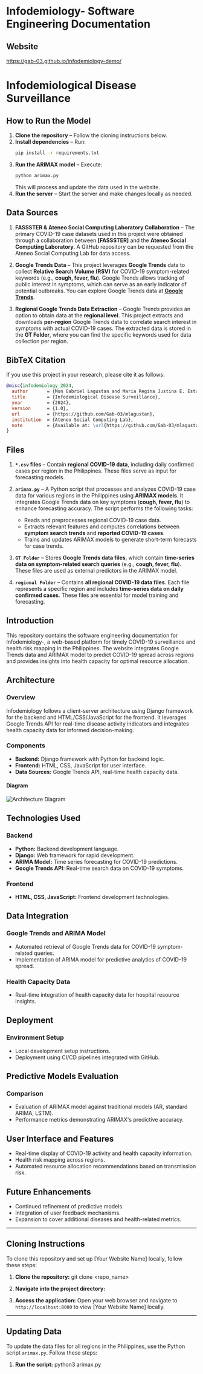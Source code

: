 # Infodemiology- Software Engineering Documentation

## Website 
https://gab-03.github.io/infodemiology-demo/

# Infodemiological Disease Surveillance  

## How to Run the Model  
1. **Clone the repository** – Follow the cloning instructions below.  
2. **Install dependencies** – Run:  
   ```bash
   pip install -r requirements.txt
   ```  
3. **Run the ARIMAX model** – Execute:  
   ```bash
   python arimax.py
   ```  
   This will process and update the data used in the website.  
4. **Run the server** – Start the server and make changes locally as needed.  

## Data Sources  
1. **FASSSTER & Ateneo Social Computing Laboratory Collaboration** – The primary COVID-19 case datasets used in this project were obtained through a collaboration between **[FASSSTER]** and the **Ateneo Social Computing Laboratory**. A GitHub repository can be requested from the Ateneo Social Computing Lab for data access.  

2. **Google Trends Data** – This project leverages **Google Trends** data to collect **Relative Search Volume (RSV)** for COVID-19 symptom-related keywords (e.g., **cough, fever, flu**). Google Trends allows tracking of public interest in symptoms, which can serve as an early indicator of potential outbreaks. You can explore Google Trends data at **[Google Trends](https://trends.google.com/trends/)**.  

3. **Regional Google Trends Data Extraction** – Google Trends provides an option to obtain data at the **regional level**. This project extracts and downloads **per-region** Google Trends data to correlate search interest in symptoms with actual COVID-19 cases. The extracted data is stored in the **GT Folder**, where you can find the specific keywords used for data collection per region.  

## BibTeX Citation  
If you use this project in your research, please cite it as follows:  

```bibtex
@misc{infodemiology_2024,
  author       = {Mon Gabriel Lagustan and Maria Regina Justina E. Estuar},
  title        = {Infodemiological Disease Surveillance},
  year         = {2024},
  version      = {1.0},
  url          = {https://github.com/Gab-03/mlagustan},
  institution  = {Ateneo Social Computing Lab},
  note         = {Available at: \url{https://github.com/Gab-03/mlagustan}}
}
```  

## Files  
1. **`*.csv` files** – Contain **regional COVID-19 data**, including daily confirmed cases per region in the Philippines. These files serve as input for forecasting models.  

2. **`arimax.py`** – A Python script that processes and analyzes COVID-19 case data for various regions in the Philippines using **ARIMAX models**. It integrates Google Trends data on key symptoms (**cough, fever, flu**) to enhance forecasting accuracy. The script performs the following tasks:  
   - Reads and preprocesses regional COVID-19 case data.  
   - Extracts relevant features and computes correlations between **symptom search trends** and **reported COVID-19 cases**.  
   - Trains and updates ARIMAX models to generate short-term forecasts for case trends.  

3. **`GT Folder`** – Stores **Google Trends data files**, which contain **time-series data on symptom-related search queries** (e.g., **cough, fever, flu**). These files are used as external predictors in the ARIMAX model.  

4. **`regional Folder`** – Contains **all regional COVID-19 data files**. Each file represents a specific region and includes **time-series data on daily confirmed cases**. These files are essential for model training and forecasting.  

## Introduction
This repository contains the software engineering documentation for Infodemiology-, a web-based platform for timely COVID-19 surveillance and health risk mapping in the Philippines. The website integrates Google Trends data and ARIMAX model to predict COVID-19 spread across regions and provides insights into health capacity for optimal resource allocation.

## Architecture
### Overview
Infodemiology follows a client-server architecture using Django framework for the backend and HTML/CSS/JavaScript for the frontend. It leverages Google Trends API for real-time disease activity indicators and integrates health capacity data for informed decision-making.

### Components
- **Backend:** Django framework with Python for backend logic.
- **Frontend:** HTML, CSS, JavaScript for user interface.
- **Data Sources:** Google Trends API, real-time health capacity data.

#### Diagram
![Architecture Diagram](link_to_your_architecture_diagram)

## Technologies Used
### Backend
- **Python:** Backend development language.
- **Django:** Web framework for rapid development.
- **ARIMA Model:** Time series forecasting for COVID-19 predictions.
- **Google Trends API:** Real-time search data on COVID-19 symptoms.

### Frontend
- **HTML, CSS, JavaScript:** Frontend development technologies.

## Data Integration
### Google Trends and ARIMA Model
- Automated retrieval of Google Trends data for COVID-19 symptom-related queries.
- Implementation of ARIMA model for predictive analytics of COVID-19 spread.

### Health Capacity Data
- Real-time integration of health capacity data for hospital resource insights.

## Deployment
### Environment Setup
- Local development setup instructions.
- Deployment using CI/CD pipelines integrated with GitHub.

## Predictive Models Evaluation
### Comparison
- Evaluation of ARIMAX model against traditional models (AR, standard ARIMA, LSTM).
- Performance metrics demonstrating ARIMAX's predictive accuracy.

## User Interface and Features
- Real-time display of COVID-19 activity and health capacity information.
- Health risk mapping across regions.
- Automated resource allocation recommendations based on transmission risk.

## Future Enhancements
- Continued refinement of predictive models.
- Integration of user feedback mechanisms.
- Expansion to cover additional diseases and health-related metrics.

---

## Cloning Instructions
To clone this repository and set up [Your Website Name] locally, follow these steps:

1. **Clone the repository:**
git clone <repo_name>


2. **Navigate into the project directory:**

6. **Access the application:**
Open your web browser and navigate to `http://localhost:8000` to view [Your Website Name] locally.

---

## Updating Data

To update the data files for all regions in the Philippines, use the Python script `arimax.py`. Follow these steps:

1. **Run the script:**
python3 arimax.py

